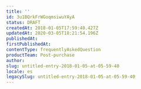 ```yaml
---
title: ''
id: 3u1BQrkFrWGoqmsiwuYAyA
status: DRAFT
createdAt: 2018-01-05T17:59:40.427Z
updatedAt: 2020-03-05T18:21:54.196Z
publishedAt: 
firstPublishedAt: 
contentType: frequentlyAskedQuestion
productTeam: Post-purchase
author: 
slug: untitled-entry-2018-01-05-at-05-59-40
locale: es
legacySlug: untitled-entry-2018-01-05-at-05-59-40
---
```



